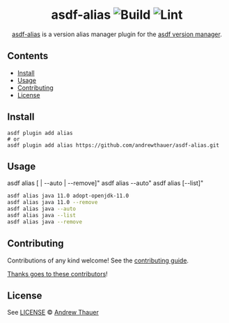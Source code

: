 <div align="center">

# asdf-alias ![Build](https://github.com/andrewthauer/asdf-alias/workflows/Build/badge.svg) ![Lint](https://github.com/andrewthauer/asdf-alias/workflows/Lint/badge.svg)

[asdf-alias](https://github.com/andrewthauer/asdf-alias) is a version alias
manager plugin for the [asdf version manager](https://asdf-vm.com).

</div>

## Contents

- [Install](#install)
- [Usage](#usage)
- [Contributing](#contributing)
- [License](#license)

## Install

```shell
asdf plugin add alias
# or
asdf plugin add alias https://github.com/andrewthauer/asdf-alias.git
```

## Usage

asdf alias <plugin> <name> [<version> | --auto | --remove]"
asdf alias <plugin> --auto"
asdf alias <plugin> [--list]"

```sh
asdf alias java 11.0 adopt-openjdk-11.0
asdf alias java 11.0 --remove
asdf alias java --auto
asdf alias java --list
asdf alias java --remove
```

## Contributing

Contributions of any kind welcome! See the [contributing guide](contributing.md).

[Thanks goes to these contributors](https://github.com/andrew-thauer/asdf-alias/graphs/contributors)!

## License

See [LICENSE](LICENSE) © [Andrew Thauer](https://github.com/andrewthauer/)
